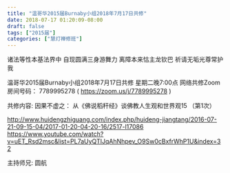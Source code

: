 ```yaml
---
title: "温哥华2015届Burnaby小组2018年7月17日共修"
date: 2018-07-17 01:20:09-08:00
draft: false
tags: ["2015届"]
categories: ["慧灯禅修班"]
---
```

诸法等性本基法界中 自现圆满三身游舞力
离障本来怙主龙钦巴 祈请无垢光尊常护我

温哥华2015届Burnaby小组2018年7月17日共修
星期二晚7:00点
网络共修Zoom房间号码： 7789995278 ( https://zoom.us/j/7789995278 )

共修内容:
因果不虚之：
从《佛说稻秆经》谈佛教人生观和世界观15 （第1次）

http://www.huidengzhiguang.com/index.php/huideng-jiangtang/2016-07-21-09-15-04/2017-01-20-04-20-16/2517-l17086
https://www.youtube.com/watch?v=uET_Rsd2msc&list=PL7aUyQTIJqAhNhpev_O9Sw0cBxfrWhP1U&index=32

主持师兄: 圆航
